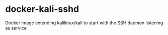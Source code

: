 # docker-kali-sshd
Docker image extending kalilinux/kali to start with the SSH daemon listening as service
